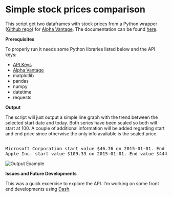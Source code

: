 # Simple stock prices comparison

This script get two dataframes with stock prices from a Python wrapper (<a href="https://github.com/RomelTorres/alpha_vantage">Github repo</a>) for <a href="https://www.alphavantage.co/">Alpha Vantage</a>. The documentation can be found <a href="https://alpha-vantage.readthedocs.io/en/latest/">here</a>.

<b>Prerequisites</b>

To properly run it needs some Python libraries listed below and the API keys:

 <ul>
  <li><a href="https://www.alphavantage.co/support/#api-key">API Keys</a></li>
  <li><a href="https://github.com/RomelTorres/alpha_vantage">Alpha Vantage</a></li>
  <li>matplotlib</li>
  <li>pandas</li>
  <li>numpy</li>
  <li>datetime</li>
  <li>requests</li>
</ul> 

<b>Output</b>

The script will just output a simple line graph with the trend between the selected start date and today. Both series have been scaled so both will start at 100.
A couple of additional information will be added regarding start and end price since otherwise the only info available is the scaled price.
<PRE> 
Microsoft Corporation start value $46.76 on 2015-01-01. End value $212.48 on 2020-08-07.
Apple Inc. start value $109.33 on 2015-01-01. End value $444.45 on 2020-08-07.
</PRE> 
<img src="https://raw.githubusercontent.com/FilippoGalanti/symple-stock-comparison/master/MSFT%20AAPL.png" alt="Output Example">

<b>Issues and Future Developments</b>

This was a quick excercise to explore the API. I'm working on some front end developments using <a href="https://dash.plotly.com/">Dash</a>.

